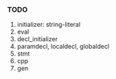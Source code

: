 ### TODO

1. initializer: string-literal
2. eval
3. decl_initializer
4. paramdecl, localdecl, globaldecl
5. stmt
6. cpp
7. gen